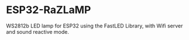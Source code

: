 # ESP32-RaZLaMP
WS2812b LED lamp for ESP32 using the FastLED Library, with Wifi server and sound reactive mode.
